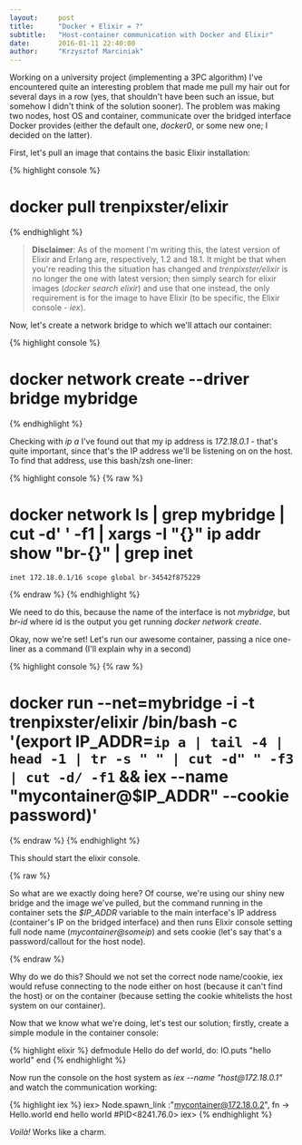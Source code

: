 ```yaml
---
layout:     post
title:      "Docker + Elixir = ?"
subtitle:   "Host-container communication with Docker and Elixir"
date:       2016-01-11 22:40:00
author:     "Krzysztof Marciniak"
---
```


<p>Working on a university project (implementing a 3PC algorithm) I've encountered quite an interesting problem that made me pull my hair out for several days in a row (yes, that shouldn't have been such an issue, but somehow I didn't think of the solution sooner). The problem was making two nodes, host OS and container, communicate over the bridged interface Docker provides (either the default one, <i>docker0</i>, or some new one; I decided on the latter).
</p>
<p>First, let's pull an image that contains the basic Elixir installation:</p>

{% highlight console %}
# docker pull trenpixster/elixir
{% endhighlight %}

<p>
<blockquote>
<b>Disclaimer</b>:
As of the moment I'm writing this, the latest version of Elixir and Erlang are, respectively, 1.2 and 18.1. It might be that when you're reading this the situation has changed and <i>trenpixster/elixir</i> is no longer the one with latest version; then simply search for elixir images (<i>docker search elixir</i>) and use that one instead, the only requirement is for the image to have Elixir (to be specific, the Elixir console - <i>iex</i>).
</blockquote>
</p>

<p>
Now, let's create a network bridge to which we'll attach our container:
</p>

{% highlight console %}
# docker network create --driver bridge mybridge
{% endhighlight %}

<p>
Checking with <i>ip a</i> I've found out that my ip address is <i>172.18.0.1</i> - that's quite important, since that's the IP address we'll be listening on on the host. To find that address, use this bash/zsh one-liner:
</p>

{% highlight console %}
{% raw %}
# docker network ls | grep mybridge | cut -d' ' -f1 | xargs -I "{}" ip addr show "br-{}" | grep inet
    inet 172.18.0.1/16 scope global br-34542f875229
{% endraw %}
{% endhighlight %}

<p>We need to do this, because the name of the interface is not <i>mybridge</i>, but <i>br-id</i> where id is the output you get running <i>docker network create</i>.</p>

<p>Okay, now we're set! Let's run our awesome container, passing a nice one-liner as a command (I'll explain why in a second)
</p>

{% highlight console %}
{% raw %}
# docker run --net=mybridge -i -t trenpixster/elixir /bin/bash -c '(export IP_ADDR=`ip a | tail -4 | head -1 | tr -s " " | cut -d" " -f3 | cut -d/ -f1` && iex --name "mycontainer@$IP_ADDR" --cookie password)'
{% endraw %}
{% endhighlight %}

<p>This should start the elixir console.</p>

{% raw %}
<p>So what are we exactly doing here? Of course, we're using our shiny new bridge and the image we've pulled, but the command running in the container sets the <i>$IP_ADDR</i> variable to the main interface's IP address (container's IP on the bridged interface) and then runs Elixir console setting full node name (<i>mycontainer@someip</i>) and sets cookie (let's say that's a password/callout for the host node).</p>
{% endraw %}

<p>Why do we do this? Should we not set the correct node name/cookie, iex would refuse connecting to the node either on host (because it can't find the host) or on the container (because setting the cookie whitelists the host system on our container).</p>

<p>Now that we know what we're doing, let's test our solution; firstly, create a simple module in the container console:</p>

{% highlight elixir %}
defmodule Hello do
def world, do: IO.puts "hello world"
end
{% endhighlight %}

<p>Now run the console on the host system as <i>iex --name "host@172.18.0.1"</i> and watch the communication working:</p>

{% highlight iex %}
iex> Node.spawn_link :"mycontainer@172.18.0.2", fn -> Hello.world end
hello world
#PID<8241.76.0>
iex> 
{% endhighlight %}

<p><i>Voilà!</i> Works like a charm.
</p>
